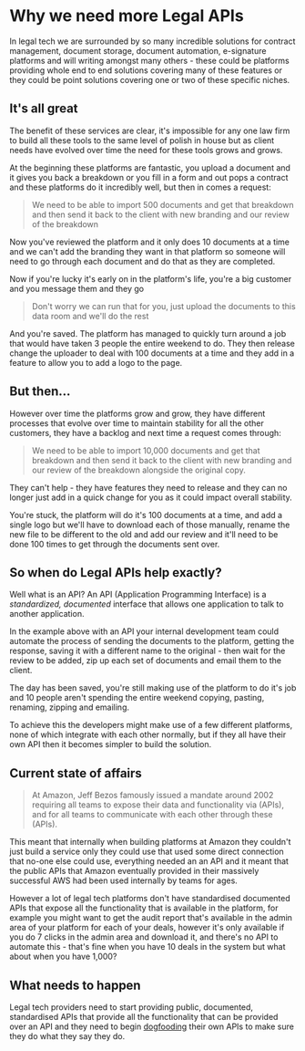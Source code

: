 # Why we need more Legal APIs

In legal tech we are surrounded by so many incredible solutions for contract management, document storage, document automation, e-signature platforms and will writing amongst many others - these could be  platforms providing whole end to end solutions covering many of these features or they could be point solutions covering one or two of these specific niches.

## It's all great

The benefit of these services are clear, it's impossible for any one law firm to build all these tools to the same level of polish in house but as client needs have evolved over time the need for these tools grows and grows.

At the beginning these platforms are fantastic, you upload a document and it gives you back a breakdown or you fill in a form and out pops a contract and these platforms do it incredibly well, but then in comes a request:

> We need to be able to import 500 documents and get that breakdown and then send it back to the client with new branding and our review of the breakdown

Now you've reviewed the platform and it only does 10 documents at a time and we can't add the branding they want in that platform so someone will need to go through each document and do that as they are completed.

Now if you're lucky it's early on in the platform's life, you're a big customer and you message them and they go

> Don't worry we can run that for you, just upload the documents to this data room and we'll do the rest

And you're saved. The platform has managed to quickly turn around a job that would have taken 3 people the entire weekend to do. They then release change the uploader to deal with 100 documents at a time and they add in a feature to allow you to add a logo to the page.

## But then...

However over time the platforms grow and grow, they have different processes that evolve over time to maintain stability for all the other customers, they have a backlog and next time a request comes through:

> We need to be able to import 10,000 documents and get that breakdown and then send it back to the client with new branding and our review of the breakdown alongside the original copy.

They can't help - they have features they need to release and they can no longer just add in a quick change for you as it could impact overall stability.

You're stuck, the platform will do it's 100 documents at a time, and add a single logo but we'll have to download each of those manually, rename the new file to be different to the old and add our review and it'll need to be done 100 times to get through the documents sent over.

## So when do Legal APIs help exactly?

Well what is an API? An API (Application Programming Interface) is a _standardized, documented_ interface that allows one application to talk to another application.

In the example above with an API your internal development team could automate the process of sending the documents to the platform, getting the response, saving it with a different name to the original - then wait for the review to be added, zip up each set of documents and email them to the client.

The day has been saved, you're still making use of the platform to do it's job and 10 people aren't spending the entire weekend copying, pasting, renaming,  zipping and emailing.

To achieve this the developers might make use of a few different platforms, none of which integrate with each other normally, but if they all have their own API then it becomes simpler to build the solution.

## Current state of affairs

> At Amazon, Jeff Bezos famously issued a mandate around 2002 requiring all teams to expose their data and functionality via (APIs), and for all teams to communicate with each other through these (APIs).

This meant that internally when building platforms at Amazon they couldn't just build a service only they could use that used some direct connection that no-one else could use, everything needed an an API and it meant that the public APIs that Amazon eventually provided in their massively successful AWS had been used internally by teams for ages.

However a lot of legal tech platforms don't have standardised documented APIs that expose all the functionality that is available in the platform, for example you might want to get the audit report that's available in the admin area of your platform for each of your deals, however it's only available if you do 7 clicks in the admin area and download it, and there's no API to automate this - that's fine when you have 10 deals in the system but what about when you have 1,000?

## What needs to happen

Legal tech providers need to start providing public, documented, standardised APIs that provide all the functionality that can be provided over an API and they need to begin [dogfooding](https://deviq.com/practices/dogfooding) their own APIs to make sure they do what they say they do.

